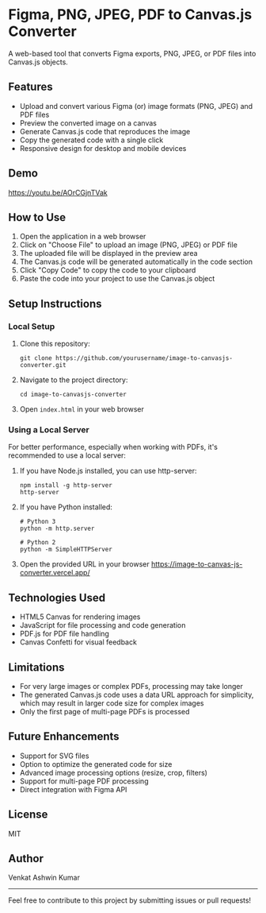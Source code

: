 # Figma, PNG, JPEG, PDF to Canvas.js Converter

A web-based tool that converts Figma exports, PNG, JPEG, or PDF files into Canvas.js objects.

## Features

- Upload and convert various Figma (or) image formats (PNG, JPEG) and PDF files
- Preview the converted image on a canvas
- Generate Canvas.js code that reproduces the image
- Copy the generated code with a single click
- Responsive design for desktop and mobile devices

## Demo

https://youtu.be/AOrCGjnTVak

## How to Use

1. Open the application in a web browser
2. Click on "Choose File" to upload an image (PNG, JPEG) or PDF file
3. The uploaded file will be displayed in the preview area
4. The Canvas.js code will be generated automatically in the code section
5. Click "Copy Code" to copy the code to your clipboard
6. Paste the code into your project to use the Canvas.js object

## Setup Instructions

### Local Setup

1. Clone this repository:
   ```
   git clone https://github.com/yourusername/image-to-canvasjs-converter.git
   ```

2. Navigate to the project directory:
   ```
   cd image-to-canvasjs-converter
   ```

3. Open `index.html` in your web browser

### Using a Local Server

For better performance, especially when working with PDFs, it's recommended to use a local server:

1. If you have Node.js installed, you can use http-server:
   ```
   npm install -g http-server
   http-server
   ```

2. If you have Python installed:
   ```
   # Python 3
   python -m http.server
   
   # Python 2
   python -m SimpleHTTPServer
   ```

3. Open the provided URL in your browser https://image-to-canvas-js-converter.vercel.app/

## Technologies Used

- HTML5 Canvas for rendering images
- JavaScript for file processing and code generation
- PDF.js for PDF file handling
- Canvas Confetti for visual feedback

## Limitations

- For very large images or complex PDFs, processing may take longer
- The generated Canvas.js code uses a data URL approach for simplicity, which may result in larger code size for complex images
- Only the first page of multi-page PDFs is processed

## Future Enhancements

- Support for SVG files
- Option to optimize the generated code for size
- Advanced image processing options (resize, crop, filters)
- Support for multi-page PDF processing
- Direct integration with Figma API

## License

MIT

## Author

Venkat Ashwin Kumar

---

Feel free to contribute to this project by submitting issues or pull requests!
